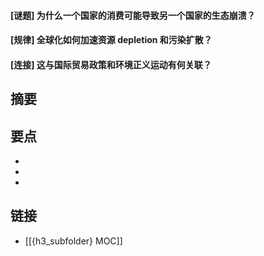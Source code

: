 #### [谜题] 为什么一个国家的消费可能导致另一个国家的生态崩溃？


#### [规律] 全球化如何加速资源 depletion 和污染扩散？


#### [连接] 这与国际贸易政策和环境正义运动有何关联？


## 摘要


## 要点

- 
- 
- 

## 链接

- [[{h3_subfolder} MOC]]
